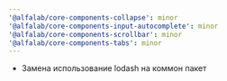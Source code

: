 ```yaml
---
'@alfalab/core-components-collapse': minor
'@alfalab/core-components-input-autocomplete': minor
'@alfalab/core-components-scrollbar': minor
'@alfalab/core-components-tabs': minor
---
```


-   Замена использование lodash на коммон пакет
